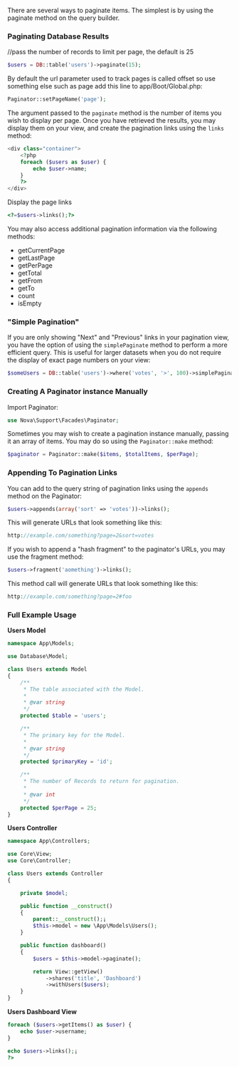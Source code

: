 There are several ways to paginate items. The simplest is by using the paginate method on the query builder.

### Paginating Database Results
//pass the number of records to limit per page, the default is 25
```php
$users = DB::table('users')->paginate(15);
```

By default the url parameter used to track pages is called offset so use something else such as page add this line to app/Boot/Global.php:

````php
Paginator::setPageName('page');
````

The argument passed to the `paginate` method is the number of items you wish to display per page. Once you have retrieved the results, you may display them on your view, and create the pagination links using the `links` method:

```php
<div class="container">
    <?php 
    foreach ($users as $user) {
        echo $user->name;
    }
    ?>
</div>
```
Display the page links

```php
<?=$users->links();?>
```

You may also access additional pagination information via the following methods:

* getCurrentPage
* getLastPage
* getPerPage
* getTotal
* getFrom
* getTo
* count
* isEmpty

### "Simple Pagination"

If you are only showing "Next" and "Previous" links in your pagination view, you have the option of using the `simplePaginate` method to perform a more efficient query. This is useful for larger datasets when you do not require the display of exact page numbers on your view:

```php
$someUsers = DB::table('users')->where('votes', '>', 100)->simplePaginate(15);
```

### Creating A Paginator instance Manually

Import Paginator:

```php
use Nova\Support\Facades\Paginator;
```

Sometimes you may wish to create a pagination instance manually, passing it an array of items. You may do so using the `Paginator::make` method:

```php
$paginator = Paginator::make($items, $totalItems, $perPage);
```

### Appending To Pagination Links
You can add to the query string of pagination links using the `appends` method on the Paginator:

```php
$users->appends(array('sort' => 'votes'))->links();
```
This will generate URLs that look something like this:

```php
http://example.com/something?page=2&sort=votes
```
If you wish to append a "hash fragment" to the paginator's URLs, you may use the fragment method:

```php
$users->fragment('aomething')->links();
```
This method call will generate URLs that look something like this:

```php
http://example.com/something?page=2#foo
```

### Full Example Usage

**Users Model**

```php
namespace App\Models;

use Database\Model;

class Users extends Model
{
    /**
     * The table associated with the Model.
     *
     * @var string
     */
    protected $table = 'users';

    /**
     * The primary key for the Model.
     *
     * @var string
     */
    protected $primaryKey = 'id';

    /**
     * The number of Records to return for pagination.
     *
     * @var int
     */
    protected $perPage = 25;
}
```

**Users Controller**

```php
namespace App\Controllers;

use Core\View;
use Core\Controller;

class Users extends Controller
{

    private $model;

    public function __construct()
    {
        parent::__construct();¡
        $this->model = new \App\Models\Users();
    }

    public function dashboard()
    {
        $users = $this->model->paginate();

        return View::getView()
            ->shares('title', 'Dashboard')
            ->withUsers($users);
    }
}
```

**Users Dashboard View**

```php
foreach ($users->getItems() as $user) {
    echo $user->username;
}

echo $users->links();¡
?>
```
